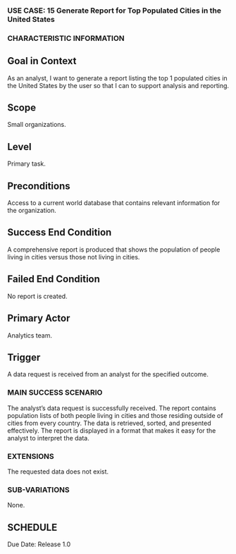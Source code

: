 ### USE CASE: 15 Generate Report for Top Populated Cities in the United States

### CHARACTERISTIC INFORMATION
## Goal in Context
As an analyst, I want to generate a report listing the top 1 populated cities in the United States by the user so that I can to support analysis and reporting.

## Scope
Small organizations.

## Level
Primary task.

## Preconditions
Access to a current world database that contains relevant information for the organization.

## Success End Condition
A comprehensive report is produced that shows the population of people living in cities versus those not living in cities.

## Failed End Condition
No report is created.

## Primary Actor
Analytics team.

## Trigger
A data request is received from an analyst for the specified outcome.

### MAIN SUCCESS SCENARIO
The analyst’s data request is successfully received.
The report contains population lists of both people living in cities and those residing outside of cities from every country.
The data is retrieved, sorted, and presented effectively.
The report is displayed in a format that makes it easy for the analyst to interpret the data.

### EXTENSIONS
The requested data does not exist.

### SUB-VARIATIONS
None.

## SCHEDULE
Due Date: Release 1.0

